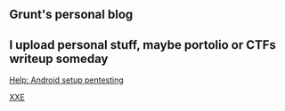## Grunt's personal blog
## I upload personal stuff, maybe portolio or CTFs writeup someday

[Help: Android setup pentesting](android-pentesting.md)

[XXE](https://www.4armed.com/blog/exploiting-xxe-with-excel/)